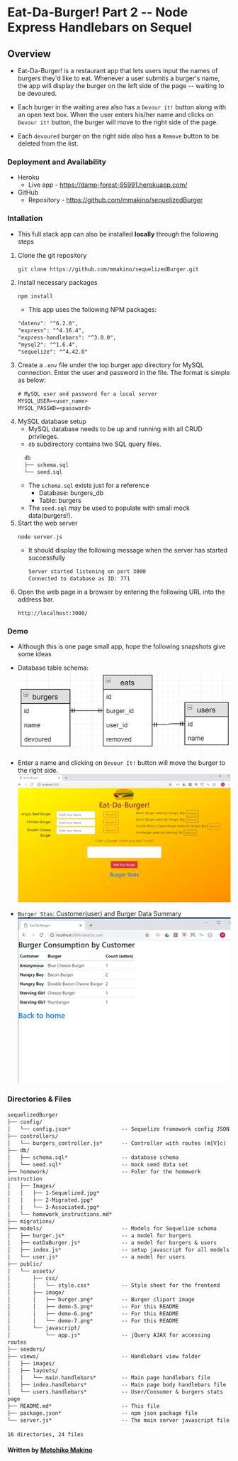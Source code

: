 # Eat-Da-Burger! Part 2 -- Node Express Handlebars on Sequel

## Overview

* Eat-Da-Burger! is a restaurant app that lets users input the names of burgers they'd like to eat. Whenever a user submits a burger's name, the app will display the burger on the left side of the page -- waiting to be devoured.

* Each burger in the waiting area also has a `Devour it!` button along with an open text box. When the user enters his/her name and clicks on `Devour it!` button, the burger will move to the right side of the page.

* Each `devoured` burger on the right side also has a `Remove` button to be deleted from the list.

### Deployment and Availability

* Heroku
  * Live app - https://damp-forest-95991.herokuapp.com/
* GitHub
  * Repository - https://github.com/mmakino/sequelizedBurger

### Intallation

* This full stack app can also be installed __locally__ through the following steps 

1. Clone the git repository
    ```
    git clone https://github.com/mmakino/sequelizedBurger.git
    ```
1. Install necessary packages
    ```
    npm install
    ```
    * This app uses the following NPM packages:
    ```
    "dotenv": "^6.2.0",
    "express": "^4.16.4",
    "express-handlebars": "^3.0.0",
    "mysql2": "^1.6.4",
    "sequelize": "^4.42.0"
    ```
1. Create a `.env` file under the top burger app directory for MySQL connection. Enter the user and password in the file. The format is simple as below:
    ```
    # MySQL user and password for a local server
    MYSQL_USER=<user_name>
    MYSQL_PASSWD=<password>
    ```
1. MySQL database setup
    * MySQL database needs to be up and running with all CRUD privileges.
    * `db` subdirectory contains two SQL query files.
    ```
      db
      ├── schema.sql
      └── seed.sql
    ```
    * The `schema.sql` exists just for a reference
        * Database: burgers_db
        * Table: burgers
    * The `seed.sql` may be used to populate with small mock data(burgers!).
1. Start the web server
    ```
    node server.js
    ```
    * It should display the following message when the server has started successfully
      ```
      Server started listening on port 3000
      Connected to database as ID: 771
      ```
1. Open the web page in a browser by entering the following URL into the address bar.
    ```
    http://localhost:3000/
    ```

### Demo
* Although this is one page small app, hope the following snapshots give some ideas

* Database table schema:
    ![Demo Image home](public/assets/image/demo-5.png)
* Enter a name and clicking on `Devour It!` button will move the burger to the right side.
    ![Demo Image home](public/assets/image/demo-6.png)
* `Burger Stas`: Customer(user) and Burger Data Summary
    ![Demo Image home](public/assets/image/demo-7.png)
    
### Directories & Files
```
sequelizedBurger
├── config/
│   └── config.json*                -- Sequelize framework config JSON
├── controllers/
│   └── burgers_controller.js*      -- Controller with routes (m[V]c)
├── db/
│   ├── schema.sql*                 -- database schema
│   └── seed.sql*                   -- mock seed data set
├── homework/                       -- Foler for the homework instruction
│   ├── Images/
│   │   ├── 1-Sequelized.jpg*
│   │   ├── 2-Migrated.jpg*
│   │   └── 3-Associated.jpg*
│   └── homework_instructions.md*  
├── migrations/
├── models/                         -- Models for Sequelize schema
│   ├── burger.js*                  -- a model for burgers
│   ├── eatDaBurger.js*             -- a model for burgers & users
│   ├── index.js*                   -- setup javascript for all models
│   └── user.js*                    -- a model for users
├── public/
│   └── assets/
│       ├── css/
│       │   └── style.css*          -- Style sheet for the frontend
│       ├── image/
│       │   ├── burger.png*         -- Burger clipart image
│       │   ├── demo-5.png*         -- For this README
│       │   ├── demo-6.png*         -- For this README
│       │   └── demo-7.png*         -- For this README
│       └── javascript/
│           └── app.js*             -- jQuery AJAX for accessing routes
├── seeders/
├── views/                          -- Handlebars view folder
│   ├── images/
│   ├── layouts/
│   │   └── main.handlebars*        -- Main page handlebars file
│   ├── index.handlebars*           -- Main page body handlebars file
│   └── users.handlebars*           -- User/Consumer & burgers stats page
├── README.md*                      -- This file
├── package.json*                   -- npm json package file
└── server.js*                      -- The main server javascript file

16 directories, 24 files
```

#### Written by [Motohiko Makino](https://mmakino.github.io/)

